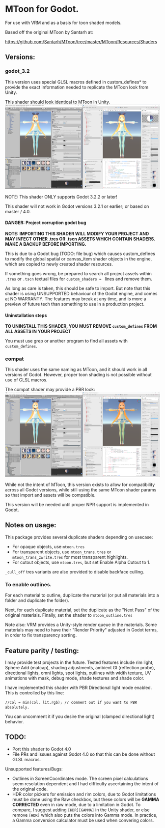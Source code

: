 # MToon for Godot.
For use with VRM and as a basis for toon shaded models.

Based off the original MToon by Santarh at:

https://github.com/Santarh/MToon/tree/master/MToon/Resources/Shaders

## Versions:

### godot_3.2

This version uses special GLSL macros defined in custom_defines* to provide
the exact information needed to replicate the MToon look from Unity.

This shader should look identical to MToon in Unity.
![](docs/alicia_realtime_lights.png)

NOTE: This shader ONLY supports Godot 3.2.2 or later!

This shader will not work in Godot versions 3.2.1 or earlier; or based on master / 4.0.

#### DANGER: Project corruption godot bug

**NOTE: IMPORTING THIS SHADER WILL MODIFY YOUR PROJECT AND MAY INFECT OTHER .tres
OR .tscn ASSETS WHICH CONTAIN SHADERS. MAKE A BACKUP BEFORE IMPORTING.**

This is due to a Godot bug (TODO: file bug) which causes custom_defines to modify the
global spatial or canvas_item shader objects in the engine, which are copied to newly
created shader resources.

If something goes wrong, be prepared to search all project assets within `.tres` or
`.tscn` textual files for `custom_shaders = ` lines and remove them.

As long as care is taken, this should be safe to import. But note that this shader
is using UNSUPPORTED behaviour of the Godot engine, and comes at NO WARRANTY.
The features may break at any time, and is more a preview of future tech than something
to use in a production project.

#### Uninstallation steps

**TO UNINSTALL THIS SHADER, YOU MUST REMOVE `custom_defines` FROM ALL ASSETS IN YOUR PROJECT**

You must use grep or another program to find all assets with `custom_defines`.

### compat

This shader uses the same naming as MToon, and it should work in all versions of Godot.
However, proper toon shading is not possible without use of GLSL macros.

The compat shader may provide a PBR look:
![](docs/alicia_compat.png)

While not the intent of MToon, this version exists to allow for compatibility
across all Godot versions, while still using the same MToon shader params so that
import and assets will be compatible.

This version will be needed until proper NPR support is implemented in Godot.

## Notes on usage:

This package provides several duplicate shaders depending on usecase:

- For opaque objects, use `mtoon.tres`
- For transparent objects, use `mtoon_trans.tres` or `mtoon_trans_zwrite.tres`
  for most transparent highlights.
- For cutout objects, use `mtoon.tres`, but set Enable Alpha Cutout to 1.

`_cull_off` tres variants are also provided to disable backface culling.

### To enable outlines.

For each material to outline, duplicate the material (or put all materials into a
folder and duplicate the folder).

Next, for each duplicate material, set the duplicate as the "Next Pass" of the original
materials. Finally, set the shader to `mtoon_outline.tres`

Note also: VRM provides a Unity-style render queue in the materials. Some materials may
need to have their "Render Priority" adjusted in Godot terms, in order to fix
transparency sorting.

## Feature parity / testing:

I may provide test projects in the future.
Tested features include rim light, Sphere Add (matcap), shading adjustments,
ambient GI (reflection probe), directional lights, omni lights, spot lights,
outlines with width texture, UV animations with mask, debug mode, shade
textures and shade color.

I have implemented this shader with PBR Directional light mode enabled. This is
controlled by this line:
```
//col = min(col, lit.rgb); // comment out if you want to PBR absolutely.
```
You can uncomment it if you desire the original (clamped directional light) behavior.

## TODO:

- Port this shader to Godot 4.0
- File PRs and issues against Godot 4.0 so that this can be done without GLSL macros.

Unsupported features/Bugs:

- Outlines in ScreenCoordinates mode. The screen pixel calculations seem resolution
dependent and I had difficulty ascertaining the intent of the original code.
- HDR color pickers for emission and rim colors, due to Godot limitations must be done
  using the Raw checkbox, but these colors will be **GAMMA CORRECTED** even in raw mode,
  due to a limitation in Godot. To compare, I suggest adding `[HDR][GAMMA]` in the Unity
  shader, or else remove `[HDR]` which also puts the colors into Gamma mode.
  In practice, a Gamma conversion calculator must be used when convering colors.
